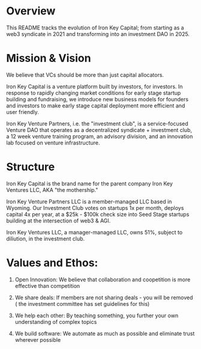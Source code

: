 # Overview

This README tracks the evolution of Iron Key Capital; from starting as a web3 syndicate in 2021 and transforming into an investment DAO in 2025.


# Mission & Vision

We believe that VCs should be more than just capital allocators.

Iron Key Capital is a venture platform built by investors, for investors. In response to rapidly changing market conditions for early stage startup building and fundraising, we introduce new business models for founders and investors to make early stage capital deployment more efficient and user friendly.

Iron Key Venture Partners, i.e. the "investment club", is a service-focused Venture DAO that operates as a decentralized syndicate + investment club, a 12 week venture training program, an advisory division, and an innovation lab focused on venture infrastructure.


# Structure

Iron Key Capital is the brand name for the parent company Iron Key Ventures LLC, AKA "the mothership."

Iron Key Venture Partners LLC is a member-managed LLC based in Wyoming. Our Investment Club votes on startups 1x per month, deploys capital 4x per year, at a $25k - $100k check size into Seed Stage startups building at the intersection of web3 & AGI.

Iron Key Ventures LLC, a manager-managed LLC, owns 51%, subject to diliution, in the investment club.


# Values and Ethos:


1. Open Innovation: We believe that collaboration and coopetition is more effective than competition

2. We share deals: If members are not sharing deals - you will be removed ( the investment committee has set guidelines for this)

3. We help each other: By teaching something, you further your own understanding of complex topics

4. We build software: We automate as much as possible and eliminate trust wherever possible
